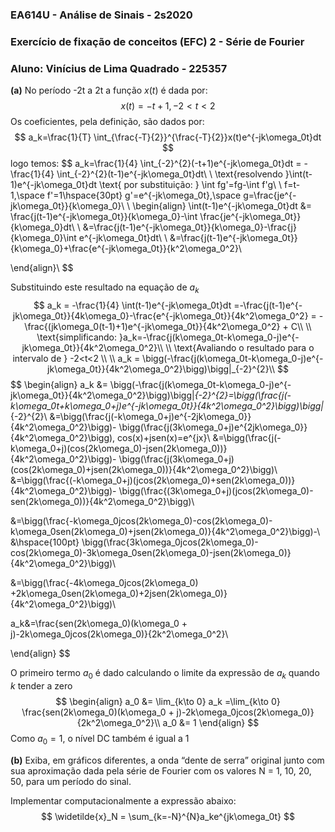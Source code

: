### EA614U - Análise de Sinais - 2s2020

### Exercício de fixação de conceitos (EFC) 2 - Série de Fourier

### Aluno: Vinícius de Lima Quadrado - 225357

**(a)** No período -2t a 2t a função $x(t)$ é dada por:
$$
x(t)=-t+1, -2 < t < 2
$$
Os coeficientes, pela definição, são dados por:
$$
a_k=\frac{1}{T} \int_{\frac{-T}{2}}^{\frac{-T}{2}}x(t)e^{-jk\omega_0t}dt
$$
logo temos:
$$
a_k=\frac{1}{4} \int_{-2}^{2}(-t+1)e^{-jk\omega_0t}dt = -\frac{1}{4} \int_{-2}^{2}(t-1)e^{-jk\omega_0t}dt\\
\\
\text{resolvendo }\int(t-1)e^{-jk\omega_0t}dt \text{ por substituição: } \int fg'=fg-\int f'g\\
\\
f=t-1,\space f'=1\hspace{30pt} g'=e^{-jk\omega_0t},\space g=\frac{je^{-jk\omega_0t}}{k\omega_0}\\
\\
\begin{align}
\int(t-1)e^{-jk\omega_0t}dt &= \frac{j(t-1)e^{-jk\omega_0t}}{k\omega_0}-\int \frac{je^{-jk\omega_0t}}{k\omega_0}dt\\
\\
&=\frac{j(t-1)e^{-jk\omega_0t}}{k\omega_0}-\frac{j}{k\omega_0}\int e^{-jk\omega_0t}dt\\
\\
&=\frac{j(t-1)e^{-jk\omega_0t}}{k\omega_0}+\frac{e^{-jk\omega_0t}}{k^2\omega_0^2}\\

\end{align}\\
$$


Substituindo este resultado na equação de $a_k$
$$
a_k = -\frac{1}{4} \int(t-1)e^{-jk\omega_0t}dt =-\frac{j(t-1)e^{-jk\omega_0t}}{4k\omega_0}-\frac{e^{-jk\omega_0t}}{4k^2\omega_0^2} = -\frac{(jk\omega_0(t-1)+1)e^{-jk\omega_0t}}{4k^2\omega_0^2} + C\\
\\
\text{simplificando: }a_k=-\frac{j(k\omega_0t-k\omega_0-j)e^{-jk\omega_0t}}{4k^2\omega_0^2}\\
\\
\text{Avaliando o resultado para o intervalo de } -2<t<2 \\
\\
a_k = \bigg(-\frac{j(k\omega_0t-k\omega_0-j)e^{-jk\omega_0t}}{4k^2\omega_0^2}\bigg)\bigg|_{-2}^{2}\\
$$
$$
\begin{align}
a_k &= \bigg(-\frac{j(k\omega_0t-k\omega_0-j)e^{-jk\omega_0t}}{4k^2\omega_0^2}\bigg)\bigg|_{-2}^{2}=\bigg(\frac{j(-k\omega_0t+k\omega_0+j)e^{-jk\omega_0t}}{4k^2\omega_0^2}\bigg)\bigg|_{-2}^{2}\\
&=\bigg(\frac{j(-k\omega_0+j)e^{-2jk\omega_0}}{4k^2\omega_0^2}\bigg)-
\bigg(\frac{j(3k\omega_0+j)e^{2jk\omega_0}}{4k^2\omega_0^2}\bigg), cos(x)+jsen(x)=e^{jx}\\
&=\bigg(\frac{j(-k\omega_0+j)(cos(2k\omega_0)-jsen(2k\omega_0))}{4k^2\omega_0^2}\bigg)-
\bigg(\frac{j(3k\omega_0+j)(cos(2k\omega_0)+jsen(2k\omega_0))}{4k^2\omega_0^2}\bigg)\\
&=\bigg(\frac{(-k\omega_0+j)(jcos(2k\omega_0)+sen(2k\omega_0))}{4k^2\omega_0^2}\bigg)-
\bigg(\frac{(3k\omega_0+j)(jcos(2k\omega_0)-sen(2k\omega_0))}{4k^2\omega_0^2}\bigg)\\

&=\bigg(\frac{-k\omega_0jcos(2k\omega_0)-cos(2k\omega_0)-k\omega_0sen(2k\omega_0)+jsen(2k\omega_0)}{4k^2\omega_0^2}\bigg)-\\
&\hspace{100pt} \bigg(\frac{3k\omega_0jcos(2k\omega_0)-cos(2k\omega_0)-3k\omega_0sen(2k\omega_0)-jsen(2k\omega_0)}{4k^2\omega_0^2}\bigg)\\

&=\bigg(\frac{-4k\omega_0jcos(2k\omega_0) +2k\omega_0sen(2k\omega_0)+2jsen(2k\omega_0)}{4k^2\omega_0^2}\bigg)\\

a_k&=\frac{sen(2k\omega_0)(k\omega_0 + j)-2k\omega_0jcos(2k\omega_0)}{2k^2\omega_0^2}\\

\end{align}
$$



O primeiro termo $a_0$ é dado calculando o limite da expressão de $a_k$ quando $k$ tender a zero
$$
\begin{align}
a_0 &= \lim_{k\to 0} a_k =\lim_{k\to 0} \frac{sen(2k\omega_0)(k\omega_0 + j)-2k\omega_0jcos(2k\omega_0)}{2k^2\omega_0^2}\\
a_0 &= 1
\end{align}
$$
Como $a_0=1$, o nível DC também é igual a $1$

**(b)** Exiba, em gráficos diferentes, a onda “dente de serra” original junto com sua aproximação dada pela série de Fourier com os valores N = 1, 10, 20, 50, para um período do sinal.

Implementar computacionalmente a expressão abaixo:
$$
\widetilde{x}_N = \sum_{k=-N}^{N}a_ke^{jk\omega_0t}
$$
